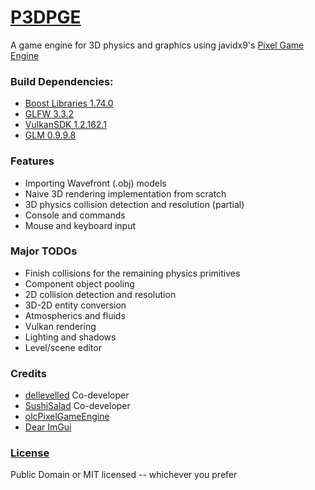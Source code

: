 [P3DPGE](https://github.com/SushiSalad/P3DPGE)
===
A game engine for 3D physics and graphics using javidx9's [Pixel Game Engine](https://github.com/OneLoneCoder/olcPixelGameEngine)

### Build Dependencies:
* [Boost Libraries 1.74.0](https://www.boost.org/users/history/version_1_74_0.html)
* [GLFW 3.3.2](https://www.glfw.org/download.html)
* [VulkanSDK 1.2.162.1](https://vulkan.lunarg.com/sdk/home)
* [GLM 0.9.9.8](https://github.com/g-truc/glm/releases/tag/0.9.9.8)

### Features
* Importing Wavefront (.obj) models
* Naive 3D rendering implementation from scratch
* 3D physics collision detection and resolution (partial)
* Console and commands
* Mouse and keyboard input
<!--
### Exporting a Model From Blender and Loading it Into The Engine
1. In the export menu for Blender choose Wavefront (.obj).
2. Then on the right side open the Geometry tab and make sure that everything is unchecked except for "Triangulate Faces"
3. Export it and place it into the objects folder 
4. In the code, create a new object of type Complex in this fashion: `Complex("name_of_obj_file.obj", id, position)`
-->
### Major TODOs
* Finish collisions for the remaining physics primitives
* Component object pooling
* 2D collision detection and resolution
* 3D-2D entity conversion
* Atmospherics and fluids
* Vulkan rendering
* Lighting and shadows
* Level/scene editor

### Credits
* [dellevelled](https://github.com/DelleVelleD) Co-developer
* [SushiSalad](https://github.com/SushiSalad) Co-developer
* [olcPixelGameEngine](https://github.com/OneLoneCoder/olcPixelGameEngine)
* [Dear ImGui](https://github.com/ocornut/imgui)

### [License](LICENSE.txt)
Public Domain or MIT licensed -- whichever you prefer